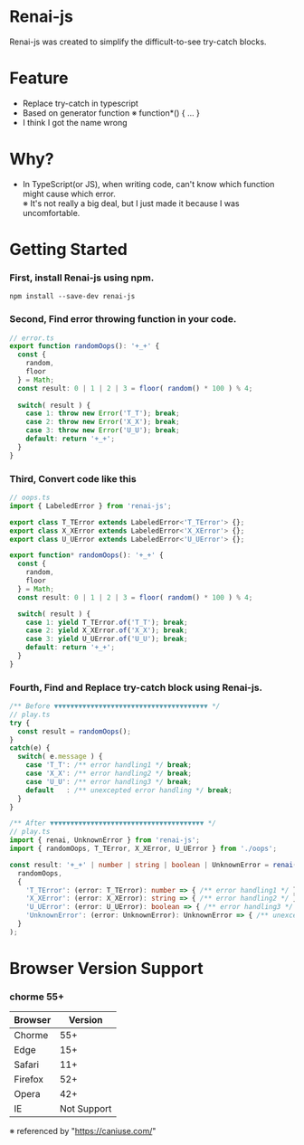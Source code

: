 # Renai-js
Renai-js was created to simplify the difficult-to-see try-catch blocks.

# Feature
- Replace try-catch in typescript
- Based on generator function ※ function*() { ... }
- I think I got the name wrong

# Why?
- In TypeScript(or JS), when writing code, can't know which function might cause which error.   
  ※ It's not really a big deal, but I just made it because I was uncomfortable.

# Getting Started

### First, install Renai-js using npm.

```
npm install --save-dev renai-js
```

### Second, Find error throwing function in your code.
```typescript
// error.ts
export function randomOops(): '+_+' {
  const { 
    random, 
    floor 
  } = Math;
  const result: 0 | 1 | 2 | 3 = floor( random() * 100 ) % 4;
  
  switch( result ) {
    case 1: throw new Error('T_T'); break;
    case 2: throw new Error('X_X'); break;
    case 3: throw new Error('U_U'); break;
    default: return '+_+';
  }
}
```

### Third, Convert code like this
```typescript
// oops.ts
import { LabeledError } from 'renai-js';

export class T_TError extends LabeledError<'T_TError'> {};
export class X_XError extends LabeledError<'X_XError'> {};
export class U_UError extends LabeledError<'U_UError'> {};

export function* randomOops(): '+_+' {
  const { 
    random, 
    floor 
  } = Math;
  const result: 0 | 1 | 2 | 3 = floor( random() * 100 ) % 4;

  switch( result ) {
    case 1: yield T_TError.of('T_T'); break;
    case 2: yield X_XError.of('X_X'); break;
    case 3: yield U_UError.of('U_U'); break;
    default: return '+_+';
  }
}
```

### Fourth, Find and Replace try-catch block using Renai-js.
```typescript
/** Before ▼▼▼▼▼▼▼▼▼▼▼▼▼▼▼▼▼▼▼▼▼▼▼▼▼▼▼▼▼▼▼▼▼▼▼▼▼▼ */
// play.ts
try {
  const result = randomOops();
}
catch(e) {
  switch( e.message ) {
    case 'T_T': /** error handling1 */ break;
    case 'X_X': /** error handling2 */ break;
    case 'U_U': /** error handling3 */ break;
    default   : /** unexcepted error handling */ break;
  }
}

/** After ▼▼▼▼▼▼▼▼▼▼▼▼▼▼▼▼▼▼▼▼▼▼▼▼▼▼▼▼▼▼▼▼▼▼▼▼▼▼ */
// play.ts
import { renai, UnknownError } from 'renai-js';
import { randomOops, T_TError, X_XError, U_UError } from './oops';

const result: '+_+' | number | string | boolean | UnknownError = renai(
  randomOops,
  {
    'T_TError': (error: T_TError): number => { /** error handling1 */ },
    'X_XError': (error: X_XError): string => { /** error handling2 */ },
    'U_UError': (error: U_UError): boolean => { /** error handling3 */ },
    'UnknownError': (error: UnknownError): UnknownError => { /** unexcepted error handling */ }
  }
);
```

# Browser Version Support
### chorme 55+

| Browser | Version |
|----------------|-------------|
| Chorme | 55+ |
| Edge | 15+ |
| Safari | 11+ |
| Firefox | 52+ |
| Opera | 42+ |
| IE | Not Support |
※ referenced by "https://caniuse.com/"